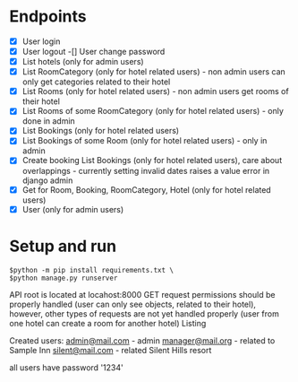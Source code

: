 # Endpoints
-[x] User login
-[x] User logout
-[] User change password
-[x] List hotels (only for admin users)
-[x] List RoomCategory (only for hotel related users) - non admin users can only get categories related to their hotel
-[x] List Rooms (only for hotel related users) - non admin users get rooms of their hotel
-[x] List Rooms of some RoomCategory (only for hotel related users) - only done in admin
-[x] List Bookings (only for hotel related users) 
-[x] List Bookings of some Room (only for hotel related users) - only in admin
-[x] Create booking List Bookings (only for hotel related users), care about overlappings - currently setting invalid dates raises a value error in django admin
-[x] Get for Room, Booking, RoomCategory, Hotel (only for hotel related users)
-[x] User (only for admin users)

# Setup and run
```
$python -m pip install requirements.txt \
$python manage.py runserver
```
API root is located at locahost:8000
GET request permissions should be properly handled (user can only see objects, related to their hotel),
however, other types of requests are not yet handled properly (user from one hotel can create a room for another hotel)
Listing


Created users:
admin@mail.com - admin
manager@mail.org - related to Sample Inn
silent@mail.com - related Silent Hills resort

all users have password '1234'
